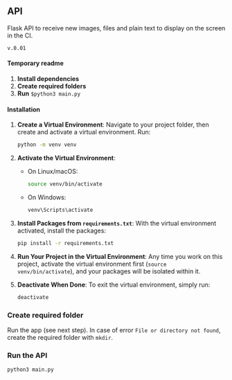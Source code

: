 ## API
Flask API to receive new images, files and plain text to display on the screen in the CI. 

`v.0.01`

#### Temporary readme

1. **Install dependencies**
2. **Create required folders**
3. **Run** `$python3 main.py`

#### Installation

1. **Create a Virtual Environment**:
   Navigate to your project folder, then create and activate a virtual environment. Run:

   ```bash
   python -m venv venv
   ```

2. **Activate the Virtual Environment**:
   - On Linux/macOS:
     ```bash
     source venv/bin/activate
     ```
   - On Windows:
     ```bash
     venv\Scripts\activate
     ```

3. **Install Packages from `requirements.txt`**:
   With the virtual environment activated, install the packages:

   ```bash
   pip install -r requirements.txt
   ```

4. **Run Your Project in the Virtual Environment**:
   Any time you work on this project, activate the virtual environment first (`source venv/bin/activate`), and your packages will be isolated within it.

5. **Deactivate When Done**:
   To exit the virtual environment, simply run:

   ```bash
   deactivate
   ```


### Create required folder
Run the app (see next step). In case of error `File or directory not found`, create the required folder with `mkdir`.

### Run the API
   ```bash
   python3 main.py
   ```